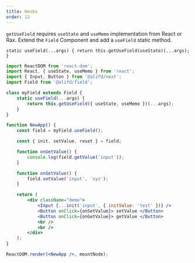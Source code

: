 ```yaml
---
title: Hooks
order: 12
---
```


`getUseField` requires `useState` and `useMemo` implementation from React or Rax. Extend the `Field` Component and add a `useField` static method.

`static useField(...args) {
    return this.getUseField(useState)(...args);
}`

```jsx
import ReactDOM from 'react-dom';
import React, { useState, useMemo } from 'react';
import { Input, Button } from '@alifd/next';
import Field from '@alifd/field';

class myField extends Field {
    static useField(...args) {
        return this.getUseField({ useState, useMemo })(...args);
    }
}

function NewApp() {
    const field = myField.useField();

    const { init, setValue, reset } = field;

    function onGetValue() {
        console.log(field.getValue('input'));
    }

    function onSetValue() {
        field.setValue('input', 'xyz');
    }

    return (
        <div className="demo">
            <Input {...init('input', { initValue: 'test' })} />
            <Button onClick={onSetValue}> setValue </Button>
            <Button onClick={onGetValue}> getValue </Button>
            <br />
            <br />
        </div>
    );
}

ReactDOM.render(<NewApp />, mountNode);
```
